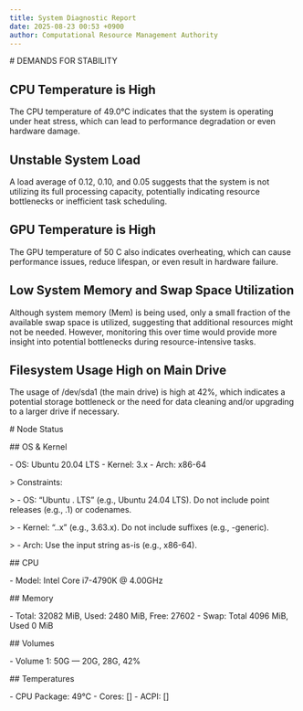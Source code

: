 ```yaml
---
title: System Diagnostic Report
date: 2025-08-23 00:53 +0900
author: Computational Resource Management Authority
---
```

\# DEMANDS FOR STABILITY

## CPU Temperature is High
The CPU temperature of 49.0°C indicates that the system is operating under heat stress, which can lead to performance degradation or even hardware damage.

## Unstable System Load
A load average of 0.12, 0.10, and 0.05 suggests that the system is not utilizing its full processing capacity, potentially indicating resource bottlenecks or inefficient task scheduling.

## GPU Temperature is High
The GPU temperature of 50 C also indicates overheating, which can cause performance issues, reduce lifespan, or even result in hardware failure.

## Low System Memory and Swap Space Utilization
Although system memory (Mem) is being used, only a small fraction of the available swap space is utilized, suggesting that additional resources might not be needed. However, monitoring this over time would provide more insight into potential bottlenecks during resource-intensive tasks.

## Filesystem Usage High on Main Drive
The usage of /dev/sda1 (the main drive) is high at 42%, which indicates a potential storage bottleneck or the need for data cleaning and/or upgrading to a larger drive if necessary.

\# Node Status

\## OS & Kernel

\- OS: Ubuntu 20.04 LTS
\- Kernel: 3.x
\- Arch: x86-64

\> Constraints:

\> - OS: “Ubuntu <major>.<minor> LTS” (e.g., Ubuntu 24.04 LTS). Do not include point releases (e.g., .1) or codenames.

\> - Kernel: “<major>.<minor>.x” (e.g., 3.63.x). Do not include suffixes (e.g., -generic).

\> - Arch: Use the input string as-is (e.g., x86-64).

\## CPU

\- Model: Intel Core i7-4790K @ 4.00GHz

\## Memory

\- Total: 32082 MiB, Used: 2480 MiB, Free: 27602
\- Swap: Total 4096 MiB, Used 0 MiB

\## Volumes

\- Volume 1: 50G — 20G, 28G, 42%

\## Temperatures

\- CPU Package: 49°C
\- Cores: []
\- ACPI: []
